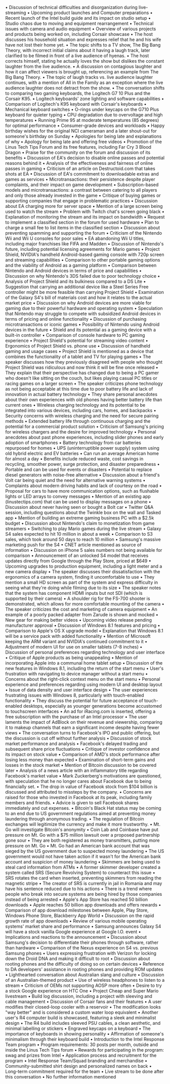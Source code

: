 • Discussion of technical difficulties and disorganization during live-streaming
• Upcoming product launches and Computer preparations
• Recent launch of the Intel build guide and its impact on studio setup
• Studio chaos due to moving and equipment rearrangement
• Technical issues with camera and audio equipment
• Overview of various projects and products being worked on, including Corsair showcase
• The host discusses his household situation and expresses relief that he and his wife have not lost their home yet.
• The topic shifts to a TV show, The Big Bang Theory, with incorrect initial claims about it having a laugh track, later clarified to be filmed in front of a live audience of hyenas.
• The host corrects himself, stating he actually loves the show but dislikes the constant laughter from the live audience.
• A discussion on contagious laughter and how it can affect viewers is brought up, referencing an example from The Big Bang Theory.
• The topic of laugh tracks vs. live audience laughter continues, with a mention of All in the Family as an exception where the live audience laughter does not detract from the show.
• The conversation shifts to comparing two gaming keyboards, the Logitech G7 10 Plus and the Corsair K95.
• Logitech keyboards' zone lighting and software capabilities
• Comparison of Logitech's K95 keyboard with Corsair's keyboards
• Mechanical keyboard switches
• O-rings under keycaps on the G710 Plus keyboard for quieter typing
• CPU degradation due to overvoltage and high temperatures
• Running Prime 95 at moderate temperatures (85 degrees) for optimal performance
• Consumer-grade devices and workloads
• Happy birthday wishes for the original NCI cameraman and a later shout-out for someone's birthday on Sunday
• Apologies for being late and explanations of why
• Apology for being late and offering free videos
• Promotion of the Linus Tech Tips Forum and its free features, including Far Cry 3 Blood Dragon
• Praise for the community on the forum and discussion of its benefits
• Discussion of EA's decision to disable online passes and potential reasons behind it
• Analysis of the effectiveness and fairness of online passes in gaming
• Criticism of an article on Destructoid.com that takes shots at EA
• Discussion of EA's commitment to downloadable extras and games as services
• Microtransactions: their persistence despite player complaints, and their impact on game development
• Subscription-based models and microtransactions: a contrast between catering to all players and only those already invested in the game
• Critique of buying games or supporting companies that engage in problematic practices
• Discussion about EA charging more for server space
• Mention of a large screen being used to watch the stream
• Problem with Twitch chat's screen going black
• Explanation of monitoring the stream and its impact on bandwidth
• Request to implement a classified section in the forum for used hardware
• Plan to charge a small fee to list items in the classified section
• Discussion about preventing spamming and supporting the forum
• Criticism of the Nintendo Wii and Wii U consoles for poor sales
• EA abandoning Wii U titles, including major franchises like FIFA and Madden
• Discussion of Nintendo's future, including potential licensing agreements for Mario games
• Project Shield, NVIDIA's handheld Android-based gaming console with 720p screen and streaming capabilities
• Comparison to other portable gaming options and the viability of Android as a gaming platform
• Comparison between Nintendo and Android devices in terms of price and capabilities
• Discussion on why Nintendo's 3DS failed due to poor technology choice
• Analysis of Project Shield and its bulkiness compared to a DS Lite
• Suggestion that carrying an additional device like a Steel Series Free controller might be more feasible than carrying Project Shield
• Examination of the Galaxy S4's bill of materials cost and how it relates to the actual market price
• Discussion on why Android devices are more viable for gaming due to their powerful hardware and operating system
• Speculation that Nintendo may struggle to compete with subsidized Android devices in terms of pricing and online functionality
• Discussion of purchasing microtransactions or iconic games
• Possibility of Nintendo using Android devices in the future
• Shield and its potential as a gaming device with a built-in controller
• Comparison of console hardware to PC gaming experience
• Project Shield's potential for streaming video content
• Ergonomics of Project Shield vs. phone use
• Discussion of handheld gaming and usage cases
• Project Shield is mentioned as a device that combines the functionality of a tablet and TV for playing games
• The speaker discusses how they previously disagreed with people who thought Project Shield was ridiculous and now think it will be fine once released
• They explain that their perspective has changed due to being a PC gamer who doesn't like sitting on the couch, but likes playing casual PC titles or racing games on a larger screen
• The speaker criticizes phone technology as not being acceptable at this time due to poor battery life and lack of innovation in actual battery technology
• They share personal anecdotes about their own experiences with old phones having better battery life than current ones
• Wireless charging technology and its potential to be integrated into various devices, including cars, homes, and backpacks
• Security concerns with wireless charging and the need for secure pairing methods
• Extended battery life through continuous charging and the potential for a commercial product solution
• Criticism of Samsung's pricing for wireless chargers and the desire for improved technology
• Personal anecdotes about past phone experiences, including slider phones and early adoption of smartphones
• Battery technology from car batteries repurposed for homes
• UPS (uninterruptible power supply) system using old hybrid electric and EV batteries
• Can run an average American home for almost a day
• Benefits include reduced waste, cost savings in recycling, smoother power, surge protection, and disaster preparedness
• Portable and can be used for events or disasters
• Potential to replace diesel generators with noise-free alternative
• Discussion about a friend's Volt car being quiet and the need for alternative warning systems
• Complaints about modern driving habits and lack of courtesy on the road
• Proposal for cars to have more communication options, such as flushable lights or LED arrays to convey messages
• Mention of an existing app (linustectips.com) that can be used to display messages on a phone
• Discussion about never having seen or bought a Bolt car
• Twitter Q&A session, including questions about the Twinkle box on the wall and Tasked app
• Mention of building an extreme gaming business PC with a $2.5k budget
• Discussion about Nintendo's claim to monetization from game streamers
• Switching to play Mario games during the live stream
• Galaxy S4 sales expected to hit 10 million in about a week
• Comparison to S3 sales, which took around 50 days to reach 10 million
• Samsung's massive marketing push for the S4
• CNET article mentioned as source of information
• Discussion on iPhone 5 sales numbers not being available for comparison
• Announcement of an unlocked S4 model that receives updates directly from Google through the Play Store, priced at $649
• Upcoming upgrades to production equipment, including a light meter and a new camera display
• The speaker discusses their dissatisfaction with the ergonomics of a camera system, finding it uncomfortable to use
• They mention a small HD screen as part of the system and express difficulty in seeing what they're doing while filming due to its size
• The speaker notes that the system has component HDMI inputs but not SDI (which is supported by their camera)
• A shoulder rig for the FS-700 shooter is demonstrated, which allows for more comfortable mounting of the camera
• The speaker criticizes the cost and marketing of camera equipment
• An example of a poorly packed adapter from Zarude is shown and mocked
• New gear for making better videos
• Upcoming video release pending manufacturer approval
• Discussion of Windows 8.1 features and pricing
• Comparison to Apple's OS X upgrade model
• Explanation that Windows 8.1 will be a service pack with added functionality
• Mention of Microsoft keeping the ARM variant and NVIDIA's continued commitment to it
• Adjustment of modern UI for use on smaller tablets (7-8 inches)
• Discussion of personal preferences regarding technology and user interface
• Critique of Apple products as being unappealing
• Mention of incorporating Apple into a communal home tablet setup
• Discussion of the new features in Windows 8.1, including the return of the start menu
• User's frustration with navigating to device manager without a start menu
• Concerns about the right-click context menu on the start menu
• Personal experience and preferences regarding using modern UI and desktop layout
• Issue of data density and user interface design
• The user experiences frustrating issues with Windows 8, particularly with touch-enabled functionality
• They discuss the potential for future acceptance of touch-enabled desktops, especially as younger generations become accustomed to touchscreen interfaces
• An ad for iRacing.com is inserted, offering a free subscription with the purchase of an Intel processor
• The user laments the impact of AdBlock on their revenue and viewership, comparing it to makeup channels that earn a significant income despite having fewer views
• The conversation turns to Facebook's IPO and public offering, but the discussion is cut off without further analysis
• Discussion of stock market performance and analysis
• Facebook's delayed trading and subsequent share price fluctuations
• Critique of investor confidence and its impact on stock value
• Comparison of AMD's stock performance after losing less money than expected
• Examination of short-term gains and losses in the stock market
• Mention of Bitcoin discussion to be covered later
• Analysis of a news article with an inflammatory title regarding Facebook's market value
• Mark Zuckerberg's motivations are questioned, with speculation that he no longer cares about Facebook due to being financially set.
• The drop in value of Facebook stock from $104 billion is discussed and attributed to missteps by the company.
• Concerns are raised for those who invested in Facebook at its peak, including family members and friends.
• Advice is given to sell Facebook shares immediately and cut expenses.
• Bitcoin's Black Hat status may be coming to an end due to US government regulations aimed at preventing money laundering through anonymous trading.
• The regulation of Bitcoin exchanges will legitimize the currency and make it more trustworthy.
• Mt. Go will investigate Bitcoin's anonymity
• Coin Lab and Coinbase have put pressure on Mt. Go with a $75 million lawsuit over a proposed partnership gone sour
• They are both registered as money transmitters, putting more pressure on Mt. Go
• Mt. Go had an American bank account that was sieged by the US government due to suspected money laundering
• The US government would not have taken action if it wasn't for the American bank account and suspicion of money laundering
• Skimmers are being used to steal card information from ATMs
• A former skimmer developer created a system called SRS (Secure Revolving System) to counteract this issue
• SRS rotates the card when inserted, preventing skimmers from reading the magnetic stripe
• The creator of SRS is currently in jail in Romania and may have his sentence reduced due to his actions
• There is a trend where people who break into secure systems are being hired by those companies instead of being arrested
• Apple's App Store has reached 50 billion downloads
• Apple reaches 50 billion app downloads and offers rewards
• Comparison of app download milestones between Apple, Play Store, Windows Phone Store, Blackberry App World
• Discussion on the rapid growth rate of app downloads
• Review of various mobile operating systems' market share and performance
• Samsung announces Galaxy S4 will have a stock vanilla Google experience at Google I.O. event
• Implications and reactions to the announcement
• Discussion about Samsung's decision to differentiate their phones through software, rather than hardware
• Comparison of the Nexus experience on S4 vs. previous Samsung phones
• Users expressing frustration with Verizon for locking down the Droid DNA and making it difficult to root
• Discussion about rooting phones and the difficulty of doing so on certain devices
• Reference to DA developers' assistance in rooting phones and providing ROM updates
• Lighthearted conversation about Australian slang and culture
• Discussion of an Australian-themed product
• Use of wireless headphones to listen to a stream
• Criticism of OEMs not supporting AOSP more often
• Desire to try a stock Google experience on HTC One
• Project Cheap and Super Mario livestream
• Build log discussion, including a project with sleeving and cable management
• Discussion of Corsair fans and their features
• A user modifies their closed-loop cooler with a reservoir
• The modification looks "way better" and is considered a custom water loop equivalent
• Another user's R4 computer build is showcased, featuring a sleek and minimalist design
• The R4 build includes sleeved PSU cables, a clean aesthetic, and minimal labelling or stickers
• Engraved keycaps on a keyboard
• The importance of keyboards in showing personality
• Affirmation of someone's minimalism through their keyboard build
• Introduction to the Intel Response Team program
• Program requirements: 30 posts per month, outside and inside the Linus Tech Tips forum
• Rewards for participating in the program: swag and prizes from Intel
• Application process and recruitment for the program
• Intel Response Team/Squad branding and merchandise
• Community-submitted shirt design and personalized names on back
• Long-term commitment required for the team
• Live stream to be done after this conversation
• No further information mentioned